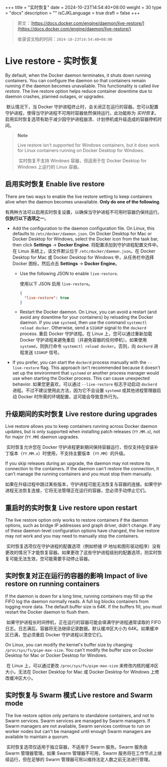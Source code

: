 +++
title = "实时恢复"
date = 2024-10-23T14:54:40+08:00
weight = 30
type = "docs"
description = ""
isCJKLanguage = true
draft = false
+++

> 原文：[https://docs.docker.com/engine/daemon/live-restore/](https://docs.docker.com/engine/daemon/live-restore/)
>
> 收录该文档的时间：`2024-10-23T14:54:40+08:00`

# Live restore - 实时恢复

By default, when the Docker daemon terminates, it shuts down running containers. You can configure the daemon so that containers remain running if the daemon becomes unavailable. This functionality is called *live restore*. The live restore option helps reduce container downtime due to daemon crashes, planned outages, or upgrades.

​	默认情况下，当 Docker 守护进程终止时，会关闭正在运行的容器。您可以配置守护进程，使得当守护进程不可用时容器依然保持运行。此功能称为 *实时恢复*。启用实时恢复选项有助于减少因守护进程崩溃、计划停机或升级造成的容器停机时间。

> **Note**
>
> 
>
> Live restore isn't supported for Windows containers, but it does work for Linux containers running on Docker Desktop for Windows.
>
> ​	实时恢复不支持 Windows 容器，但适用于在 Docker Desktop for Windows 上运行的 Linux 容器。

## 启用实时恢复 Enable live restore

There are two ways to enable the live restore setting to keep containers alive when the daemon becomes unavailable. **Only do one of the following**.

​	有两种方法可以启用实时恢复设置，以确保当守护进程不可用时容器仍保持运行。**仅执行以下选项之一**。

- Add the configuration to the daemon configuration file. On Linux, this defaults to `/etc/docker/daemon.json`. On Docker Desktop for Mac or Docker Desktop for Windows, select the Docker icon from the task bar, then click **Settings** -> **Docker Engine**. 将配置添加到守护进程配置文件中。在 Linux 系统上，该文件默认位于 `/etc/docker/daemon.json`。在 Docker Desktop for Mac 或 Docker Desktop for Windows 中，从任务栏中选择 Docker 图标，然后点击 **Settings** -> **Docker Engine**。

  - Use the following JSON to enable `live-restore`.

    使用以下 JSON 启用 `live-restore`。

    ```json
    {
      "live-restore": true
    }
    ```

  - Restart the Docker daemon. On Linux, you can avoid a restart (and avoid any downtime for your containers) by reloading the Docker daemon. If you use `systemd`, then use the command `systemctl reload docker`. Otherwise, send a `SIGHUP` signal to the `dockerd` process. 重启 Docker 守护进程。在 Linux 上，您可以通过重新加载 Docker 守护进程来避免重启（并避免容器的任何停机）。如果使用 `systemd`，则执行命令 `systemctl reload docker`。否则，向 `dockerd` 进程发送 `SIGHUP` 信号。

- If you prefer, you can start the `dockerd` process manually with the `--live-restore` flag. This approach isn't recommended because it doesn't set up the environment that `systemd` or another process manager would use when starting the Docker process. This can cause unexpected behavior. 如果您更喜欢，可以通过 `--live-restore` 标志手动启动 `dockerd` 进程。不过不建议使用此方法，因为它不会设置 `systemd` 或其他进程管理器启动 Docker 时所需的环境配置，这可能会导致意外行为。

## 升级期间的实时恢复 Live restore during upgrades

Live restore allows you to keep containers running across Docker daemon updates, but is only supported when installing patch releases (`YY.MM.x`), not for major (`YY.MM`) daemon upgrades.

​	实时恢复允许您在 Docker 守护进程更新期间保持容器运行，但仅支持在安装补丁版本（`YY.MM.x`）时使用，不支持主要版本（`YY.MM`）的升级。

If you skip releases during an upgrade, the daemon may not restore its connection to the containers. If the daemon can't restore the connection, it can't manage the running containers and you must stop them manually.

​	如果在升级过程中跳过某些版本，守护进程可能无法恢复与容器的连接。如果守护进程无法恢复连接，它将无法管理正在运行的容器，您必须手动停止它们。

## 重启时的实时恢复 Live restore upon restart

The live restore option only works to restore containers if the daemon options, such as bridge IP addresses and graph driver, didn't change. If any of these daemon-level configuration options have changed, the live restore may not work and you may need to manually stop the containers.

​	实时恢复选项仅在守护进程的配置选项（例如桥接 IP 地址和图形驱动程序）没有更改的情况下才能恢复容器。如果更改了这些守护进程级别的配置选项，则实时恢复可能无法生效，您可能需要手动停止容器。

## 实时恢复对正在运行的容器的影响 Impact of live restore on running containers

If the daemon is down for a long time, running containers may fill up the FIFO log the daemon normally reads. A full log blocks containers from logging more data. The default buffer size is 64K. If the buffers fill, you must restart the Docker daemon to flush them.

​	如果守护进程长时间停机，正在运行的容器可能会填满守护进程通常读取的 FIFO 日志。日志满后，容器将无法继续记录数据。默认缓冲区大小为 64K。如果缓冲区已满，您必须重启 Docker 守护进程以清空它们。

On Linux, you can modify the kernel's buffer size by changing `/proc/sys/fs/pipe-max-size`. You can't modify the buffer size on Docker Desktop for Mac or Docker Desktop for Windows.

​	在 Linux 上，可以通过更改 `/proc/sys/fs/pipe-max-size` 来修改内核的缓冲区大小。无法在 Docker Desktop for Mac 或 Docker Desktop for Windows 上修改缓冲区大小。

## 实时恢复与 Swarm 模式 Live restore and Swarm mode

The live restore option only pertains to standalone containers, and not to Swarm services. Swarm services are managed by Swarm managers. If Swarm managers are not available, Swarm services continue to run on worker nodes but can't be managed until enough Swarm managers are available to maintain a quorum.

​	实时恢复选项仅适用于独立容器，不适用于 Swarm 服务。Swarm 服务由 Swarm 管理器管理。如果 Swarm 管理器不可用，Swarm 服务将在工作节点上继续运行，但在足够的 Swarm 管理器可用以维持法定人数之前无法进行管理。
